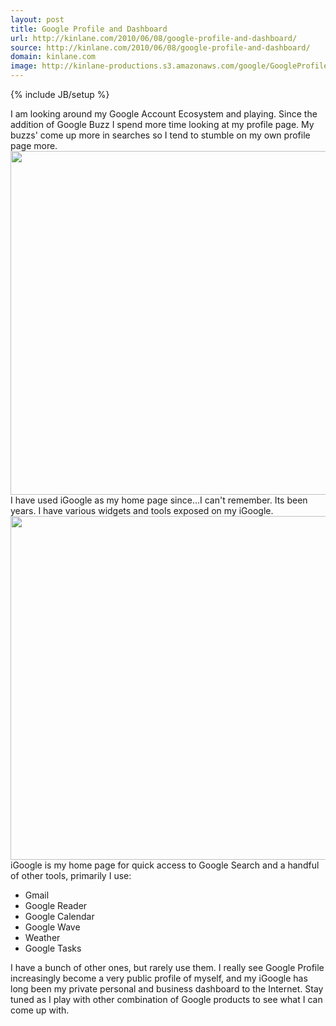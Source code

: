 ```yaml
---
layout: post
title: Google Profile and Dashboard
url: http://kinlane.com/2010/06/08/google-profile-and-dashboard/
source: http://kinlane.com/2010/06/08/google-profile-and-dashboard/
domain: kinlane.com
image: http://kinlane-productions.s3.amazonaws.com/google/GoogleProfile.PNG
---
```

{% include JB/setup %}

<p>
     I am looking around my Google Account Ecosystem and playing. Since the addition of Google Buzz I spend more time looking at my profile page. My buzzs' come up more in searches so I tend to stumble on my own profile page more. <img class="c1" title="Google Profile" src="http://kinlane-productions.s3.amazonaws.com/google/GoogleProfile.PNG" alt="" width="550" align="center" /> I have used iGoogle as my home page since...I can't remember. Its been years. I have various widgets and tools exposed on my iGoogle. <img class="c1" title="Google Profile" src="http://kinlane-productions.s3.amazonaws.com/google/iGoogle.PNG" alt="" width="550" align="center" /> iGoogle is my home page for quick access to Google Search and a handful of other tools, primarily I use:
</p>
<ul class="mainlist">
     <li>Gmail
     </li>
     <li>Google Reader
     </li>
     <li>Google Calendar
     </li>
     <li>Google Wave
     </li>
     <li>Weather
     </li>
     <li>Google Tasks
     </li>
</ul>
<p>
     I have a bunch of other ones, but rarely use them. I really see Google Profile increasingly become a very public profile of myself, and my iGoogle has long been my private personal and business dashboard to the Internet. Stay tuned as I play with other combination of Google products to see what I can come up with.
</p>